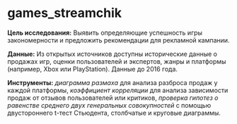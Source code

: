 # games_streamchik
**Цель исследования:** Выявить определяющие успешность игры закономерности и предложить рекомендации для рекламной кампании.

**Данные:** Из открытых источников доступны исторические данные о продажах игр, оценки пользователей и экспертов, жанры и платформы (например, Xbox или PlayStation). Данные до 2016 года.

**Инструменты:** *диаграмма размаха* для анализа разброса продаж у каждой платформы, *коэффициент корреляции* для анализа зависимости продаж от отзывов пользователей или критиков, *проверка гипотез о равенстве среднего двух генеральных совокупностей* с помощью двустороннего t-тест Стьюдента, столбчатые и круговые диаграммы.

